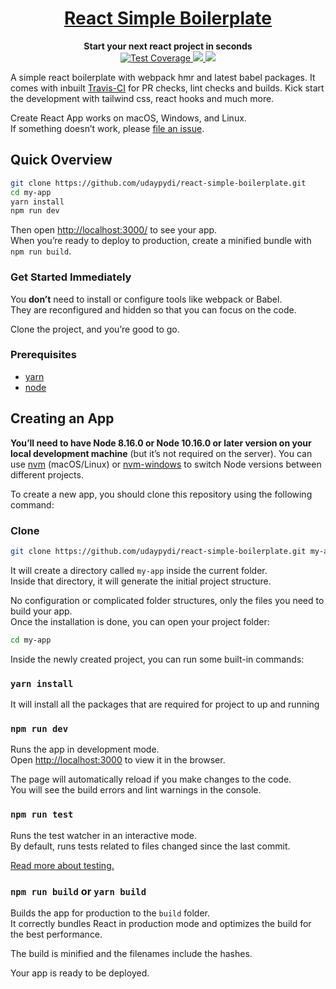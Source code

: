 <div align="center">
    <a href="http://react-simple-boilerplate.surge.sh/">
        <h1>React Simple Boilerplate</h1>
    </a>
</div>

<div align="center">
    <strong>Start your next react project in seconds</strong>
    <br />
    <div>
        <!-- travis -->
        <a href="https://travis-ci.org/udaypydi/react-simple-boilerplate">
            <img src="https://travis-ci.org/udaypydi/react-simple-boilerplate.svg" alt="Test Coverage" />
        </a>
        <!-- Mit License -->
        <a href="https://github.com/udaypydi/react-simple-boilerplate/blob/master/LICENSE">
            <img src="https://img.shields.io/github/license/udaypydi/react-simple-boilerplate">
        </a>
        <!-- Pr's -->
        <a href="https://github.com/udaypydi/react-simple-boilerplate/blob/master/CONTRIBUTING.md"> 
        <img src="https://img.shields.io/badge/PRs-welcome-blueviolet.svg">
        </a>
    </div>
</div>

A simple react boilerplate with webpack hmr and latest babel packages. It comes with inbuilt [Travis-CI](https://travis-ci.org/) for PR checks, lint checks and builds. Kick start the development with tailwind css, react hooks and much more.

Create React App works on macOS, Windows, and Linux.<br>
If something doesn’t work, please [file an issue](https://github.com/udaypydi/react-simple-boilerplate/issues/new/choose).

## Quick Overview

```sh
git clone https://github.com/udaypydi/react-simple-boilerplate.git
cd my-app
yarn install
npm run dev
```

Then open [http://localhost:3000/](http://localhost:3000/) to see your app.<br>
When you’re ready to deploy to production, create a minified bundle with `npm run build`.

### Get Started Immediately

You **don’t** need to install or configure tools like webpack or Babel.<br>
They are reconfigured and hidden so that you can focus on the code.

Clone the project, and you’re good to go.

### Prerequisites

- [yarn](https://classic.yarnpkg.com/en/docs/install/)
- [node](https://nodejs.org/en/download/)

## Creating an App

**You’ll need to have Node 8.16.0 or Node 10.16.0 or later version on your local development machine** (but it’s not required on the server). You can use [nvm](https://github.com/creationix/nvm#installation) (macOS/Linux) or [nvm-windows](https://github.com/coreybutler/nvm-windows#node-version-manager-nvm-for-windows) to switch Node versions between different projects.

To create a new app, you should clone this repository using the following command:

### Clone

```sh
git clone https://github.com/udaypydi/react-simple-boilerplate.git my-app
```

It will create a directory called `my-app` inside the current folder.<br>
Inside that directory, it will generate the initial project structure.

No configuration or complicated folder structures, only the files you need to build your app.<br>
Once the installation is done, you can open your project folder:

```sh
cd my-app
```

Inside the newly created project, you can run some built-in commands:

### `yarn install`

It will install all the packages that are required for project to up and running

### `npm run dev`

Runs the app in development mode.<br>
Open [http://localhost:3000](http://localhost:3000) to view it in the browser.

The page will automatically reload if you make changes to the code.<br>
You will see the build errors and lint warnings in the console.

### `npm run test`

Runs the test watcher in an interactive mode.<br>
By default, runs tests related to files changed since the last commit.

[Read more about testing.](https://facebook.github.io/create-react-app/docs/running-tests)

### `npm run build` or `yarn build`

Builds the app for production to the `build` folder.<br>
It correctly bundles React in production mode and optimizes the build for the best performance.

The build is minified and the filenames include the hashes.<br>

Your app is ready to be deployed.
